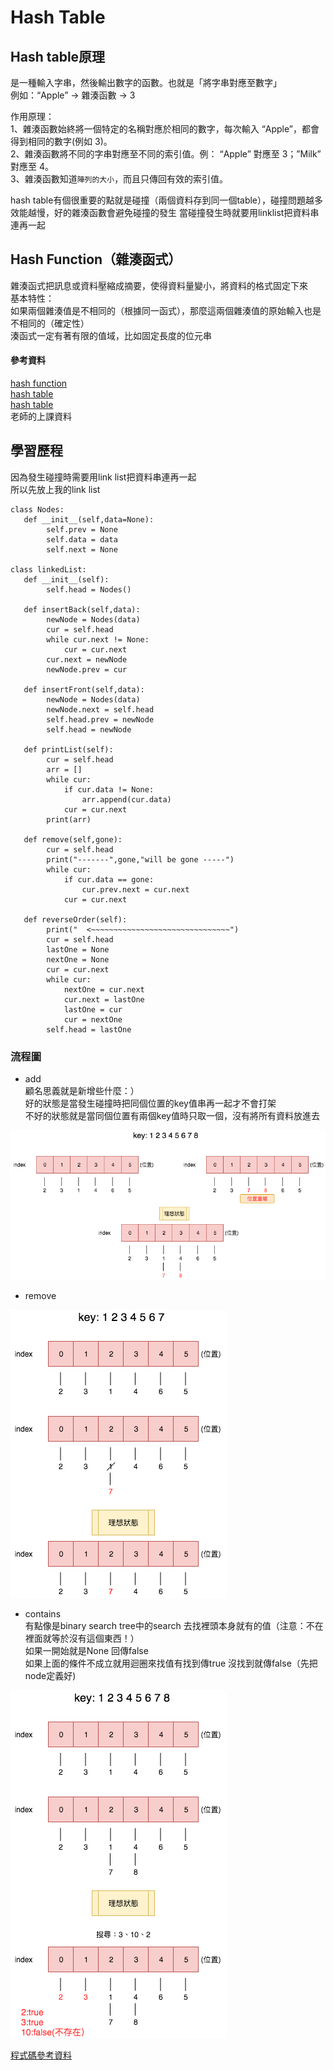 # Hash Table
## Hash table原理
是一種輸入字串，然後輸出數字的函數。也就是「將字串對應至數字」  
例如：“Apple” → 雜湊函數 → 3   

作用原理：  
1、雜湊函數始終將一個特定的名稱對應於相同的數字，每次輸入 “Apple”，都會得到相同的數字(例如 3)。  
2、雜湊函數將不同的字串對應至不同的索引值。例： “Apple” 對應至 3；”Milk” 對應至 4。  
3、雜湊函數知道`陣列的大小`，而且只傳回有效的索引值。

hash table有個很重要的點就是碰撞（兩個資料存到同一個table），碰撞問題越多效能越慢，好的雜湊函數會避免碰撞的發生 
當碰撞發生時就要用linklist把資料串連再一起  
## Hash Function（雜湊函式）   
雜湊函式把訊息或資料壓縮成摘要，使得資料量變小，將資料的格式固定下來  
基本特性：  
如果兩個雜湊值是不相同的（根據同一函式），那麼這兩個雜湊值的原始輸入也是不相同的（確定性）  
湊函式一定有著有限的值域，比如固定長度的位元串  

#### 參考資料
[hash function](https://zh.wikipedia.org/wiki/散列函數)  
[hash table](https://blog.kdchang.cc/2016/09/23/javascript-data-structure-algorithm-dictionary-hash-table/)  
[hash table](https://blog.techbridge.cc/2017/01/21/simple-hash-table-intro/)  
老師的上課資料

## 學習歷程 
因為發生碰撞時需要用link list把資料串連再一起  
所以先放上我的link list 

```
class Nodes:
   def __init__(self,data=None):
        self.prev = None
        self.data = data
        self.next = None

class linkedList:
   def __init__(self):
        self.head = Nodes()

   def insertBack(self,data):
        newNode = Nodes(data)
        cur = self.head
        while cur.next != None:
            cur = cur.next
        cur.next = newNode
        newNode.prev = cur

   def insertFront(self,data):   
        newNode = Nodes(data)
        newNode.next = self.head
        self.head.prev = newNode
        self.head = newNode 
        
   def printList(self):
        cur = self.head
        arr = []
        while cur: 
            if cur.data != None:
                arr.append(cur.data)
            cur = cur.next
        print(arr)

   def remove(self,gone):
        cur = self.head
        print("-------",gone,"will be gone -----")
        while cur:
            if cur.data == gone:
                cur.prev.next = cur.next    
            cur = cur.next

   def reverseOrder(self):
        print("  <~~~~~~~~~~~~~~~~~~~~~~~~~~~~~~~")
        cur = self.head
        lastOne = None
        nextOne = None
        cur = cur.next
        while cur:
            nextOne = cur.next
            cur.next = lastOne
            lastOne = cur
            cur = nextOne
        self.head = lastOne
 ```
        
        
        

### 流程圖 

* add   
顧名思義就是新增些什麼：）  
好的狀態是當發生碰撞時把同個位置的key值串再一起才不會打架   
不好的狀態就是當同個位置有兩個key值時只取一個，沒有將所有資料放進去   

![](https://github.com/hsuanwen0114/sharon8811437/blob/master/hashtable/hashtable%20add.png)   

* remove 

![](https://github.com/hsuanwen0114/sharon8811437/blob/master/hashtable/hashtable%20remove.png)  

* contains  
有點像是binary search tree中的search
去找裡頭本身就有的值（注意：不在裡面就等於沒有這個東西！）  
如果一開始就是None 回傳false  
如果上面的條件不成立就用迴圈來找值有找到傳true 沒找到就傳false（先把node定義好)   

![](https://github.com/hsuanwen0114/sharon8811437/blob/master/hashtable/hashtable%20contains.png)  

[程式碼參考資料](https://kknews.cc/zh-tw/code/aj5g4x.html)  
